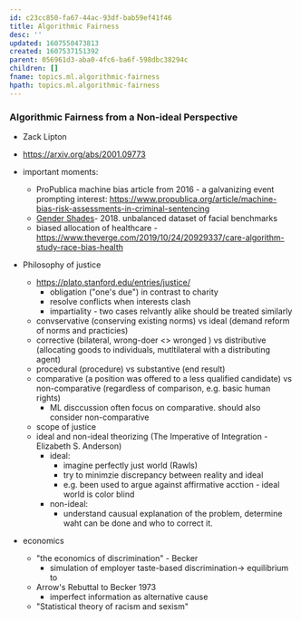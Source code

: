 ```yaml
---
id: c23cc850-fa67-44ac-93df-bab59ef41f46
title: Algorithmic Fairness
desc: ''
updated: 1607550473813
created: 1607537151392
parent: 056961d3-aba0-4fc6-ba6f-598dbc38294c
children: []
fname: topics.ml.algorithmic-fairness
hpath: topics.ml.algorithmic-fairness
---
```

### Algorithmic Fairness from a Non-ideal Perspective

- Zack Lipton  
- <https://arxiv.org/abs/2001.09773> 


- important moments:
  - ProPublica machine bias article from 2016 - a galvanizing event prompting interest: <https://www.propublica.org/article/machine-bias-risk-assessments-in-criminal-sentencing> 
  - [Gender Shades](http://proceedings.mlr.press/v81/buolamwini18a.html)- 2018. unbalanced dataset of facial benchmarks 
  - biased allocation of healthcare - <https://www.theverge.com/2019/10/24/20929337/care-algorithm-study-race-bias-health> 
- Philosophy of justice 
  - <https://plato.stanford.edu/entries/justice/>
    - obligation ("one's due") in contrast to charity
    - resolve conflicts when interests clash
    - impartiality - two cases relvantly alike should be treated similarly 
  - convservative (conserving existing norms) vs ideal (demand reform of norms and practicies) 
  - corrective (bilateral, wrong-doer &lt;> wronged ) vs distributive (allocating goods to individuals, mutltilateral with a distributing agent)
  - procedural (procedure) vs substantive (end result)
  - comparative (a position was offered to a less qualified candidate) vs non-comparative (regardless of comparison, e.g. basic human rights)
    - ML disccussion often focus on comparative. should also consider non-comparative
  - scope of justice 
  - ideal and non-ideal theorizing (The Imperative of Integration - Elizabeth S. Anderson)
    - ideal:
      - imagine perfectly just world  (Rawls)
      - try to minimzie discrepancy between reality and ideal
      - e.g. been used to argue against affirmative acction - ideal world is color blind 
    - non-ideal:
      - understand causual explanation of the problem, determine waht can be done and who to correct it. 
- economics 
  - "the economics of discrimination" - Becker 
    - simulation of employer taste-based discrimination-> equilibrium to 
  - Arrow's Rebuttal to Becker 1973 
    - imperfect information as alternative cause 
  - "Statistical theory of racism and sexism"

